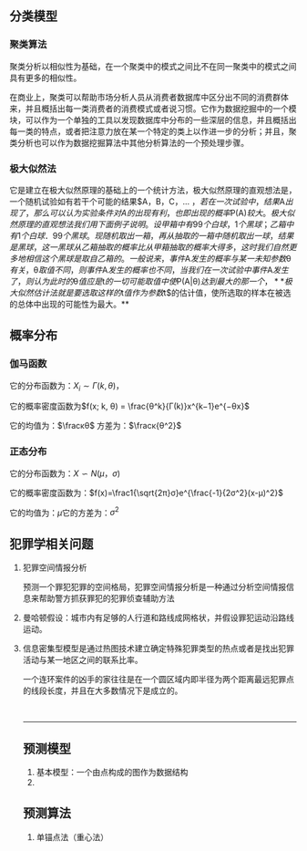 ## 分类模型

### 聚类算法

聚类分析以相似性为基础，在一个聚类中的模式之间比不在同一聚类中的模式之间具有更多的相似性。

在商业上，聚类可以帮助市场分析人员从消费者数据库中区分出不同的消费群体来，并且概括出每一类消费者的消费模式或者说习惯。它作为数据挖掘中的一个模块，可以作为一个单独的工具以发现数据库中分布的一些深层的信息，并且概括出每一类的特点，或者把注意力放在某一个特定的类上以作进一步的分析；并且，聚类分析也可以作为数据挖掘算法中其他分析算法的一个预处理步骤。

### 极大似然法

它是建立在极大似然原理的基础上的一个统计方法，极大似然原理的直观想法是，一个随机试验如有若干个可能的结果$A，B，C，... $，若在一次试验中，结果$A$出现了，那么可以认为实验条件对A的出现有利，也即出现的概率$P(A)$较大。极大似然原理的直观想法我们用下面例子说明。设甲箱中有99个白球，1个黑球；乙箱中有1个白球．99个黑球。现随机取出一箱，再从抽取的一箱中随机取出一球，结果是黑球，这一黑球从乙箱抽取的概率比从甲箱抽取的概率大得多，这时我们自然更多地相信这个黑球是取自乙箱的。一般说来，事件$A$发生的概率与某一未知参数$θ$有关，$θ$取值不同，则事件$A$发生的概率也不同，当我们在一次试验中事件$A$发生了，则认为此时的$θ$值应是$t$的一切可能取值中使$P(A|θ)$达到最大的那一个，**极大似然估计法就是要选取这样的$t$值作为参数$t$的估计值，使所选取的样本在被选的总体中出现的可能性为最大。**

## 概率分布

### 伽马函数

它的分布函数为：$X_i ∼ Γ(k, θ)$，

它的概率密度函数为$f(x; k, θ) = \frac{θ^k}{Γ(k)}x^{k−1}e^{−θx}$

它的均值为：$\fracκθ$   方差为：$\fracκ{θ^2}$

### 正态分布

它的分布函数为：$X∽N(μ，σ)$

它的概率密度函数为：$f(x)=\frac1{\sqrt{2π}σ}e^{\frac{-1}{2σ^2}(x-μ)^2}$

它的均值为：$μ​$  它的方差为：$σ^2​$

## 犯罪学相关问题

1. 犯罪空间情报分析

   预测一个罪犯犯罪的空间格局，犯罪空间情报分析是一种通过分析空间情报信息来帮助警方抓获罪犯的犯罪侦查辅助方法

2. 曼哈顿假设：城市内有足够的人行道和路线成网格状，并假设罪犯运动沿路线运动。

3. 信息密集型模型是通过热图技术建立确定特殊犯罪类型的热点或者是找出犯罪活动与某一地区之间的联系比率。

   一个连环案件的凶手的家往往是在一个圆区域内即半径为两个距离最远犯罪点的线段长度，并且在大多数情况下是成立的。

   ​

   ---

   ## 预测模型

   1. 基本模型：一个由点构成的图作为数据结构
   2. ​

   ## 预测算法

   1. 单锚点法（重心法）


